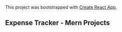 This project was bootstrapped with [Create React App](https://github.com/facebook/create-react-app).

## Expense Tracker - Mern Projects
